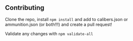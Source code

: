 ## Contributing

Clone the repo, install `npm install` and add to calibers.json or ammunition.json (or both!!!) and create a pull request!

Validate any changes with `npm validate-all`
